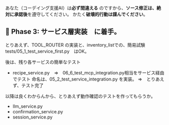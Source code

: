 あなた（コーデイング支援AI）は**必ず間違える** のですから、**ソース修正は、絶対に承認後**を遵守してください。
かたく**破壊的行動は謹んでください**。

## 🔧 Phase 3: サービス層実装　に着手。

とりあえず、TOOL_ROUTER の実装と、inventory_listでの、簡易試験tests/05_1_test_service_first.py　はOK。

後は、残り各サービスの簡単なテスト

- recipe_service.py　⇒　06_6_test_mcp_integration.py相当をサービス経由でテスト
命名は、05_2_test_service_integration.py を実装。
⇒　とりあえず、テスト完了


以降は良くわからんから、とりあえず動作確認のテストを作ってもらうか。
- llm_service.py
- confirmation_service.py
- session_service.py
